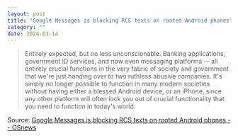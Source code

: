 ```yaml
---
layout: post
title: "Google Messages is blocking RCS texts on rooted Android phones"
category: ""
date: 2024-03-14
---
```


>Entirely expected, but no less unconscionable. Banking applications, government ID services, and now even messaging platforms -- all entirely crucial functions in the very fabric of society and government that we're just handing over to two ruthless abusive companies. It's simply no longer possible to function in many modern societies without having either a blessed Android device, or an iPhone, since any other platform will often lock you out of crucial functionality that you need to function in today's world.

Source: [Google Messages is blocking RCS texts on rooted Android phones -- OSnews](https://www.osnews.com/story/138685/google-messages-is-blocking-rcs-texts-on-rooted-android-phones/)
